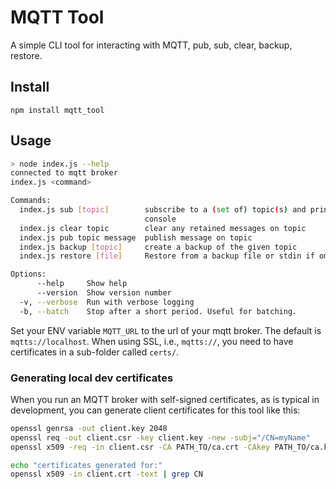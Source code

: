 # MQTT Tool

A simple CLI tool for interacting with MQTT, pub, sub, clear, backup, restore.

## Install

```
npm install mqtt_tool
```

## Usage

```sh
> node index.js --help
connected to mqtt broker
index.js <command>

Commands:
  index.js sub [topic]        subscribe to a (set of) topic(s) and print to
                              console
  index.js clear topic        clear any retained messages on topic
  index.js pub topic message  publish message on topic
  index.js backup [topic]     create a backup of the given topic
  index.js restore [file]     Restore from a backup file or stdin if omitted

Options:
      --help     Show help                                             [boolean]
      --version  Show version number                                   [boolean]
  -v, --verbose  Run with verbose logging                              [boolean]
  -b, --batch    Stop after a short period. Useful for batching.       [boolean]
```

Set your ENV variable `MQTT_URL` to the url of your mqtt broker. The default is `mqtts://localhost`. When using SSL, i.e., `mqtts://`, you need to have certificates in a sub-folder called `certs/`.

### Generating local dev certificates

When you run an MQTT broker with self-signed certificates, as is typical in development, you can generate client certificates for this tool like this:

```sh
openssl genrsa -out client.key 2048
openssl req -out client.csr -key client.key -new -subj="/CN=myName"
openssl x509 -req -in client.csr -CA PATH_TO/ca.crt -CAkey PATH_TO/ca.key -CAcreateserial -out client.crt -days 36500

echo "certificates generated for:"
openssl x509 -in client.crt -text | grep CN
```